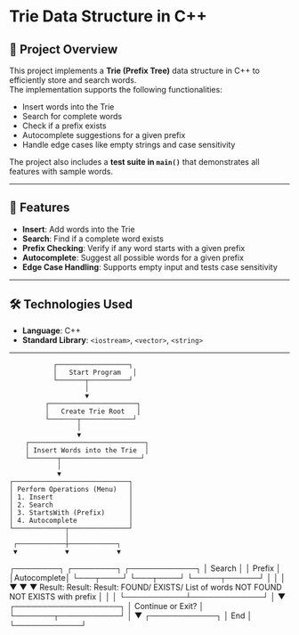# Trie Data Structure in C++

## 📌 Project Overview
This project implements a **Trie (Prefix Tree)** data structure in C++ to efficiently store and search words.  
The implementation supports the following functionalities:
- Insert words into the Trie
- Search for complete words
- Check if a prefix exists
- Autocomplete suggestions for a given prefix
- Handle edge cases like empty strings and case sensitivity

The project also includes a **test suite in `main()`** that demonstrates all features with sample words.

---

## 🚀 Features
- **Insert**: Add words into the Trie  
- **Search**: Find if a complete word exists  
- **Prefix Checking**: Verify if any word starts with a given prefix  
- **Autocomplete**: Suggest all possible words for a given prefix  
- **Edge Case Handling**: Supports empty input and tests case sensitivity  

---

## 🛠️ Technologies Used
- **Language**: C++  
- **Standard Library**: `<iostream>`, `<vector>`, `<string>`  

---
               ┌──────────────────┐
               │   Start Program   │
               └───────┬──────────┘
                       │
                       ▼
             ┌──────────────────────┐
             │   Create Trie Root   │
             └───────┬─────────────┘
                     │
                     ▼
        ┌─────────────────────────────┐
        │ Insert Words into the Trie  │
        └───────┬────────────────────┘
                │
                ▼
    ┌─────────────────────────────┐
    │ Perform Operations (Menu)   │
    │ 1. Insert                   │
    │ 2. Search                   │
    │ 3. StartsWith (Prefix)      │
    │ 4. Autocomplete             │
    └─────────────┬───────────────┘
                  │
     ┌────────────┼────────────┐
     ▼            ▼            ▼
 ┌────────┐  ┌────────┐  ┌────────────┐
 │ Search │  │ Prefix │  │Autocomplete│
 └───┬────┘  └───┬────┘  └─────┬──────┘
     │           │             │
     ▼           ▼             ▼
 Result:     Result:       Result:
 FOUND/      EXISTS/       List of words
 NOT FOUND   NOT EXISTS    with prefix
     │           │             │
     └───────────┴─────────────┘
                  │
                  ▼
         ┌───────────────────┐
         │ Continue or Exit? │
         └───────┬───────────┘
                 │
                 ▼
          ┌────────────┐
          │    End     │
          └────────────┘

